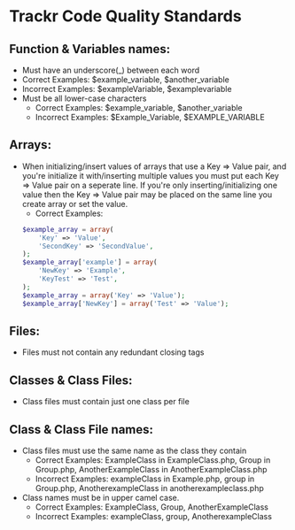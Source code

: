 # Trackr Code Quality Standards
## Function & Variables names:
*  Must have an underscore(_) between each word
  * Correct Examples: $example_variable, $another_variable
  * Incorrect Examples: $exampleVariable,  $examplevariable
* Must be all lower-case characters
  * Correct Examples: $example_variable, $another_variable
  * Incorrect Examples: $Example_Variable,  $EXAMPLE_VARIABLE

## Arrays:
* When initializing/insert values of arrays that use a Key => Value pair, and you're initialize it with/inserting multiple values you must put each Key => Value pair on a seperate line. If you're only inserting/initializing one value then the Key => Value pair may be placed on the same line you create array or set the value.
  * Correct Examples:
  ```php
  $example_array = array(
      'Key' => 'Value',
      'SecondKey' => 'SecondValue',
  );
  $example_array['example'] = array(
      'NewKey' => 'Example',
      'KeyTest' => 'Test',
  );
  $example_array = array('Key' => 'Value');
  $example_array['NewKey'] = array('Test' => 'Value');
  ```

## Files:
* Files must not contain any redundant closing tags

## Classes & Class Files:
* Class files must contain just one class per file

## Class & Class File names:
* Class files must use the same name as the class they contain
  * Correct Examples: ExampleClass in ExampleClass.php, Group in Group.php, AnotherExampleClass in AnotherExampleClass.php
  * Incorrect Examples: exampleClass in Example.php, group in Group.php, AnotherexampleClass in anotherexampleclass.php
* Class names must be in upper camel case.
  * Correct Examples: ExampleClass, Group, AnotherExampleClass
  * Incorrect Examples: exampleClass, group, AnotherexampleClass
